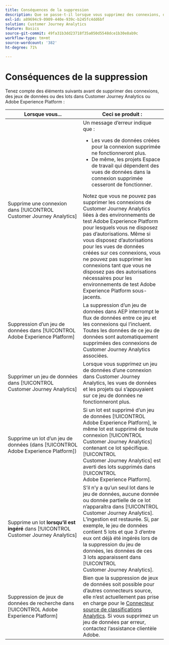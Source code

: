 ```yaml
---
title: Conséquences de la suppression
description: Que se passe-t-il lorsque vous supprimez des connexions, des jeux de données ou des lots dans Customer Journey Analytics ou Adobe Experience Platform ?
exl-id: a89694c9-0909-440e-939c-b245fc4dd6bf
solution: Customer Journey Analytics
feature: Basics
source-git-commit: 49fa31b3dd23718f35a050d5548dce1b30e8ab9c
workflow-type: tm+mt
source-wordcount: '382'
ht-degree: 71%

---
```


# Conséquences de la suppression

Tenez compte des éléments suivants avant de supprimer des connexions, des jeux de données ou des lots dans Customer Journey Analytics ou Adobe Experience Platform :

| Lorsque vous... | Ceci se produit : |
| --- | --- |
| Supprime une connexion dans [!UICONTROL Customer Journey Analytics] | Un message d’erreur indique que :<ul><li>Les vues de données créées pour la connexion supprimée ne fonctionneront plus.</li><li> De même, les projets Espace de travail qui dépendent des vues de données dans la connexion supprimée cesseront de fonctionner.</li></ul>Notez que vous ne pouvez pas supprimer les connexions de Customer Journey Analytics liées à des environnements de test Adobe Experience Platform pour lesquels vous ne disposez pas d’autorisations. Même si vous disposez d’autorisations pour les vues de données créées sur ces connexions, vous ne pouvez pas supprimer les connexions tant que vous ne disposez pas des autorisations nécessaires pour les environnements de test Adobe Experience Platform sous-jacents. |
| Suppression d’un jeu de données dans [!UICONTROL Adobe Experience Platform] | La suppression d’un jeu de données dans AEP interrompt le flux de données entre ce jeu et les connexions qui l’incluent. Toutes les données de ce jeu de données sont automatiquement supprimées des connexions de Customer Journey Analytics associées. |
| Supprimer un jeu de données dans [!UICONTROL Customer Journey Analytics] | Lorsque vous supprimez un jeu de données d’une connexion dans Customer Journey Analytics, les vues de données et les projets qui s’appuyaient sur ce jeu de données ne fonctionneront plus. |
| Supprime un lot dʼun jeu de données (dans [!UICONTROL Adobe Experience Platform]) | Si un lot est supprimé d’un jeu de données [!UICONTROL Adobe Experience Platform], le même lot est supprimé de toute connexion [!UICONTROL Customer Journey Analytics] contenant ce lot spécifique. [!UICONTROL Customer Journey Analytics] est averti des lots supprimés dans [!UICONTROL Adobe Experience Platform]. |
| Supprime un lot **lorsqu’il est ingéré** dans [!UICONTROL Customer Journey Analytics] | Sʼil n’y a qu’un seul lot dans le jeu de données, aucune donnée ou donnée partielle de ce lot nʼapparaîtra dans [!UICONTROL Customer Journey Analytics]. L’ingestion est restaurée. Si, par exemple, le jeu de données contient 5 lots et que 3 dʼentre eux ont déjà été ingérés lors de la suppression du jeu de données, les données de ces 3 lots apparaissent dans [!UICONTROL Customer Journey Analytics]. |
| Suppression de jeux de données de recherche dans [!UICONTROL Adobe Experience Platform] | Bien que la suppression de jeux de données soit possible pour dʼautres connecteurs source, elle nʼest actuellement pas prise en charge pour le [Connecteur source de classifications Analytics](https://experienceleague.adobe.com/docs/experience-platform/sources/ui-tutorials/create/adobe-applications/classifications.html?lang=fr). Si vous supprimez un jeu de données par erreur, contactez lʼassistance clientèle Adobe. |

